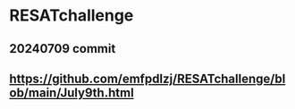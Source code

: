 # RESATchallenge

## 20240709 commit
## https://github.com/emfpdlzj/RESATchallenge/blob/main/July9th.html
